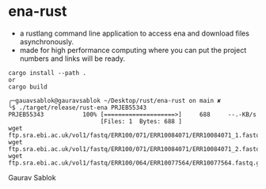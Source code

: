# ena-rust

- a rustlang command line application to access ena and download files asynchronously.
- made for high performance computing where you can put the project numbers and links will be ready.
```
cargo install --path . 
or 
cargo build 

╭─gauavsablok@gauravsablok ~/Desktop/rust/ena-rust on main ✘
╰$ ./target/release/rust-ena PRJEB55343
PRJEB55343           100% [====================>]     688     --.-KB/s
                          [Files: 1  Bytes: 688 ]
wget ftp.sra.ebi.ac.uk/vol1/fastq/ERR100/071/ERR10084071/ERR10084071_1.fastq.gz
wget ftp.sra.ebi.ac.uk/vol1/fastq/ERR100/071/ERR10084071/ERR10084071_2.fastq.gz
wget ftp.sra.ebi.ac.uk/vol1/fastq/ERR100/064/ERR10077564/ERR10077564.fastq.gz

```

Gaurav Sablok
